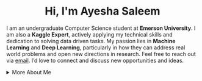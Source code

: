 <div align="center">
<h1> <strong>Hi, I'm Ayesha Saleem</strong> </h1> 
</div> 

I am an undergraduate Computer Science student at **Emerson University**. I am also a **Kaggle Expert**, actively applying my technical skills and dedication to solving data driven tasks. My passion lies in **Machine Learning** and **Deep Learning**, particularly in how they can address real world problems and open new directions in research. Feel free to reach out via [email](mailto:ayeshasaleem853@gmail.com). I’d love to connect and discuss new opportunities and ideas.  


<details>
<summary>More About Me</summary>
<br>

**Technical Skills:** Python, TensorFlow, PyTorch, Scikit-learn, Pandas, NumPy, Flask, SQL, Git, Docker, Matplotlib

**Research Interests:** Deep Learning, Reinforcement Learning, Computer Vision, Healthcare AI

**Recent Projects:**

- [Psycholinguistic and Emotion-Centric Analysis of Mental Health Text](https://github.com/aysh34/Psycholinguistic-Patterns-and-Emotional-Markers-in-Mental-Health): Analyzes linguistic and emotional markers in mental health discourse using NLP to uncover discriminative patterns. Demonstrates how language signals can provide insights into psychological states.  

- [Parkinson’s Disease Detection via Speech Analysis](https://github.com/aysh34/Parkinsons-Disease-Detection): Applies machine learning to acoustic features from voice recordings for early, non-invasive detection of Parkinson’s disease. Highlights the potential of speech-based biomarkers in healthcare AI.  

- [Breast Cancer Detection Using Machine Learning (OncoPredict-AI)](https://github.com/aysh34/OncoPredict-AI): Builds Logistic Regression and Random Forest models on the Wisconsin dataset, achieving high accuracy in classifying tumors. Shows how ML can support diagnostic reliability and reduce false negatives.  

  
<img src="http://github-profile-summary-cards.vercel.app/api/cards/profile-details?username=aysh34&theme=yeblu" />

</details>
